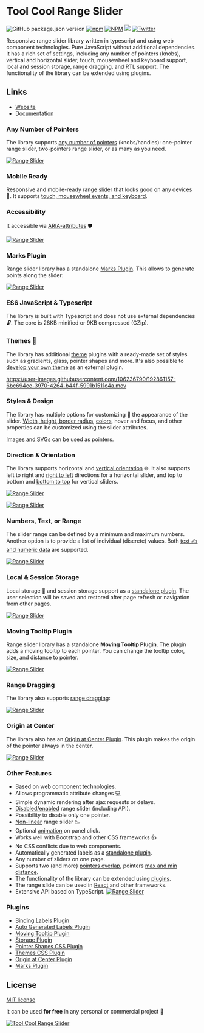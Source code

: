 # Tool Cool Range Slider

![GitHub package.json version](https://img.shields.io/github/package-json/v/mzusin/toolcool-range-slider)
[![npm](https://img.shields.io/npm/dw/toolcool-range-slider)](https://www.npmjs.com/package/toolcool-range-slider)
[![NPM](https://img.shields.io/badge/npm-range_slider-brightgreen)](https://www.npmjs.com/package/toolcool-range-slider)
[![](https://data.jsdelivr.com/v1/package/npm/toolcool-range-slider/badge)](https://www.jsdelivr.com/package/npm/toolcool-range-slider)
[![Twitter](https://img.shields.io/twitter/url?style=social&url=https%3A%2F%2Fgithub.com%2Fmzusin%2Ftoolcool-range-slider)](https://twitter.com/intent/tweet?text=Wow:&url=https%3A%2F%2Fgithub.com%2Fmzusin%2Ftoolcool-range-slider)

Responsive range slider library written in typescript and using web component technologies. Pure JavaScript without additional dependencies. It has a rich set of settings, including any number of  pointers (knobs), vertical and horizontal slider, touch, mousewheel and keyboard support, local and session storage, range dragging, and RTL support. The functionality of the library can be extended using plugins.


## Links
- [Website](https://toolcool-range-slider.mzsoft.org/)
- [Documentation](https://toolcool-range-slider.mzsoft.org/pages/basic-usage.html)

### Any Number of Pointers

The library supports [any number of pointers](https://toolcool-range-slider.mzsoft.org//pages/basic-usage.html) (knobs/handles): 
one-pointer range slider, two-pointers range slider, or as many as you need.

[![Range Slider](https://github.com/mzusin/toolcool-range-slider/blob/main/docs/videos/range-slider-1.gif?raw=true)](https://toolcool-range-slider.mzsoft.org//pages/basic-usage.html)

### Mobile Ready 
Responsive and mobile-ready range slider that looks good on any devices :iphone:. 
It supports [touch, mousewheel events, and keyboard](https://toolcool-range-slider.mzsoft.org//pages/touch-and-keyboard-support.html).


### Accessibility
It accessible via [ARIA-attributes](https://toolcool-range-slider.mzsoft.org//pages/accessibility.html) :shield:

[![Range Slider](https://github.com/mzusin/toolcool-range-slider/blob/main/docs/videos/range-slider-2.gif?raw=true)](https://toolcool-range-slider.mzsoft.org//pages/accessibility.html)


### Marks Plugin
Range slider library has a standalone [Marks Plugin](https://toolcool-range-slider.mzsoft.org//pages/marks-plugin.html). This allows to generate points along the slider:

[![Range Slider](https://github.com/mzusin/toolcool-range-slider/blob/main/docs/videos/range-slider-marks.gif?raw=true)](https://toolcool-range-slider.mzsoft.org//pages/marks-plugin.html)

### ES6 JavaScript & Typescript
The library is built with Typescript and does not use external dependencies :unlock:. The core is 28KB minified or 9KB compressed (GZip).

### Themes :art:

The library has additional [theme](https://toolcool-range-slider.mzsoft.org//pages/themes.html) plugins with a ready-made set of styles such as gradients, glass, pointer shapes and more. It's also possible to [develop your own theme](https://toolcool-range-slider.mzsoft.org//pages/css-themes.html) as an external plugin.

https://user-images.githubusercontent.com/106236790/192861157-6bc694ee-3970-4264-b44f-5991b1511c4a.mov


### Styles & Design
The library has multiple options for customizing :wrench: the appearance of the slider.
[Width, height, border radius](https://toolcool-range-slider.mzsoft.org//pages/width-height-and-border-radius.html), [colors](https://toolcool-range-slider.mzsoft.org//pages/colors.html), hover and focus, and other properties can be customized using the slider attributes.

[Images and SVGs](https://toolcool-range-slider.mzsoft.org//pages/images-and-svgs-as-pointers.html) can be used as pointers.

### Direction & Orientation
The library supports horizontal and [vertical orientation](https://toolcool-range-slider.mzsoft.org//pages/vertical-slider.html) :globe_with_meridians:. It also supports left to right and [right to left](https://toolcool-range-slider.mzsoft.org//pages/right-to-left-support.html) directions for a horizontal slider, and top to bottom and [bottom to top](https://toolcool-range-slider.mzsoft.org//pages/vertical-slider.html) for vertical sliders.

[![Range Slider](https://github.com/mzusin/toolcool-range-slider/blob/main/docs/img/readme/1.png?raw=true)](https://toolcool-range-slider.mzsoft.org//pages/list-of-individual-values-and-text-data.html)

[![Range Slider](https://github.com/mzusin/toolcool-range-slider/blob/main/docs/videos/range-slider-4.gif?raw=true)](https://toolcool-range-slider.mzsoft.org//pages/vertical-slider.html)

### Numbers, Text, or Range

The slider range can be defined by a minimum and maximum numbers. Another option is to provide a list of individual (discrete) values. Both [text :writing_hand: and numeric data](https://toolcool-range-slider.mzsoft.org//pages/list-of-individual-values-and-text-data.html) are supported.

[![Range Slider](https://github.com/mzusin/toolcool-range-slider/blob/main/docs/img/readme/4.png?raw=true)](https://toolcool-range-slider.mzsoft.org//pages/list-of-individual-values-and-text-data.html)

### Local & Session Storage

Local storage :floppy_disk: and session storage support as a [standalone plugin](https://toolcool-range-slider.mzsoft.org//pages/storage.html). The user selection will be saved and restored after page refresh or navigation from other pages.

[![Range Slider](https://github.com/mzusin/toolcool-range-slider/blob/main/docs/img/readme/2.png?raw=true)](https://toolcool-range-slider.mzsoft.org//pages/storage.html)

### Moving Tooltip Plugin

Range slider library has a standalone **Moving Tooltip Plugin**. The plugin adds a moving tooltip to each pointer. You can change the tooltip color, size, and distance to pointer.

[![Range Slider](https://github.com/mzusin/toolcool-range-slider/blob/main/docs/videos/moving-tooltip.gif?raw=true)](https://toolcool-range-slider.mzsoft.org//pages/moving-tooltip-plugin.html)

### Range Dragging
The library also supports [range dragging](https://toolcool-range-slider.mzsoft.org//pages/range-dragging.html):

[![Range Slider](https://github.com/mzusin/toolcool-range-slider/blob/main/docs/videos/range-dragging.gif?raw=true)](https://toolcool-range-slider.mzsoft.org//pages/moving-tooltip-plugin.html)

### Origin at Center
The library also has an [Origin at Center Plugin](https://toolcool-range-slider.mzsoft.org//pages/origin-at-center-plugin.html). This plugin makes the origin of the pointer always in the center.

[![Range Slider](https://github.com/mzusin/toolcool-range-slider/blob/main/docs/videos/origin-at-center.gif?raw=true)](https://toolcool-range-slider.mzsoft.org//pages/origin-at-center-plugin.html)

### Other Features
- Based on web component technologies.
- Allows programmatic attribute changes :computer:
- Simple dynamic rendering after ajax requests or delays.
- [Disabled/enabled](https://toolcool-range-slider.mzsoft.org//pages/disabled.html) range slider (including API).
- Possibility to disable only one pointer.
- [Non-linear](https://toolcool-range-slider.mzsoft.org//pages/non-linear-step.html) range slider :chart_with_downwards_trend:
- Optional [animation](https://toolcool-range-slider.mzsoft.org//pages/animation.html) on panel click.
- Works well with Bootstrap and other CSS frameworks :+1:
- No CSS conflicts due to web components.
- Automatically generated labels as a [standalone plugin](https://toolcool-range-slider.mzsoft.org//pages/auto-generated-labels.html).
- Any number of sliders on one page.
- Supports two (and more) [pointers overlap](https://toolcool-range-slider.mzsoft.org//pages/pointers-overlap.html), pointers [max and min distance](https://toolcool-range-slider.mzsoft.org//pages/max-and-min-pointers-distance.html).
- The functionality of the library can be extended using [plugins](https://toolcool-range-slider.mzsoft.org//pages/javascript-plugins.html).
- The range slide can be used in [React](https://toolcool-range-slider.mzsoft.org//pages/react-typescript.html) and other frameworks.
- Extensive API based on TypeScript.
[![Range Slider](https://github.com/mzusin/toolcool-range-slider/blob/main/docs/img/readme/3.png?raw=true)](https://toolcool-range-slider.mzsoft.org//pages/storage.html)


### Plugins
- [Binding Labels Plugin](https://toolcool-range-slider.mzsoft.org//pages/auto-binding-labels.html)
- [Auto Generated Labels Plugin](https://toolcool-range-slider.mzsoft.org//pages/auto-generated-labels.html)
- [Moving Tooltip Plugin](https://toolcool-range-slider.mzsoft.org//pages/moving-tooltip-plugin.html)
- [Storage Plugin](https://toolcool-range-slider.mzsoft.org//pages/storage.html)
- [Pointer Shapes CSS Plugin](https://toolcool-range-slider.mzsoft.org//pages/pointer-shapes.html)
- [Themes CSS Plugin](https://toolcool-range-slider.mzsoft.org//pages/themes.html)
- [Origin at Center Plugin](https://toolcool-range-slider.mzsoft.org//pages/origin-at-center-plugin.html)
- [Marks Plugin](https://toolcool-range-slider.mzsoft.org//pages/marks-plugin.html)

## License

[MIT license](https://github.com/mzusin/toolcool-range-slider/blob/main/LICENSE)

It can be used **for free** in any personal or commercial project :gift: 


[![Tool Cool Range Slider](https://github.com/mzusin/toolcool-range-slider/blob/main/examples/img/preview/toolcool-range-slider-preview-2.png?raw=true)](https://github.com/mzusin/toolcool-range-slider/blob/main/examples/3-styles.html)

